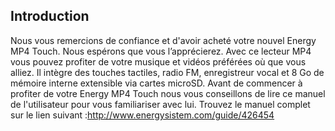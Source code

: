 ## Introduction
Nous vous remercions de confiance et d'avoir acheté votre nouvel Energy MP4 Touch. Nous espérons que vous l’apprécierez.
Avec ce lecteur MP4 vous pouvez profiter de votre musique et vidéos préférées où que vous alliez. Il intègre des touches tactiles, radio FM, enregistreur vocal et 8 Go de mémoire interne extensible via cartes microSD.
Avant de commencer à profiter de votre Energy MP4 Touch nous vous conseillons de lire ce manuel de l'utilisateur  pour vous familiariser avec lui. Trouvez le manuel complet sur le lien suivant :http://www.energysistem.com/guide/426454
